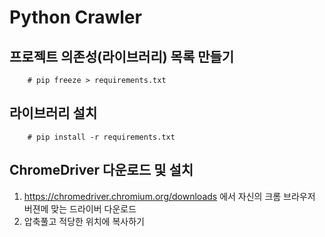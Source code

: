 # Python Crawler

## 프로젝트 의존성(라이브러리) 목록 만들기
```shell
    # pip freeze > requirements.txt
```

## 라이브러리 설치
```shell
    # pip install -r requirements.txt
```
## ChromeDriver 다운로드 및  설치
1. https://chromedriver.chromium.org/downloads 에서 자신의 크롬 브라우저 버젼메 맞는 드라이버 다운로드
2. 압축풀고 적당한 위치에 복사하기

